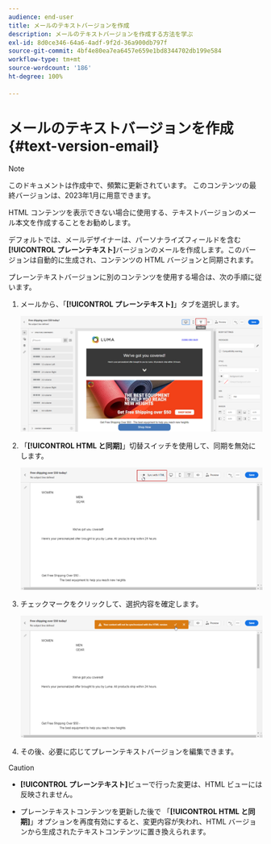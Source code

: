 ```yaml
---
audience: end-user
title: メールのテキストバージョンを作成
description: メールのテキストバージョンを作成する方法を学ぶ
exl-id: 8d0ce346-64a6-4adf-9f2d-36a900db797f
source-git-commit: 4bf4e80ea7ea6457e659e1bd8344702db199e584
workflow-type: tm+mt
source-wordcount: '186'
ht-degree: 100%

---
```


# メールのテキストバージョンを作成 {#text-version-email}

>[!NOTE]
>
>このドキュメントは作成中で、頻繁に更新されています。 このコンテンツの最終バージョンは、2023年1月に用意できます。

HTML コンテンツを表示できない場合に使用する、テキストバージョンのメール本文を作成することをお勧めします。

デフォルトでは、メールデザイナーは、パーソナライズフィールドを含む&#x200B;**[!UICONTROL プレーンテキスト]**&#x200B;バージョンのメールを作成します。このバージョンは自動的に生成され、コンテンツの HTML バージョンと同期されます。

プレーンテキストバージョンに別のコンテンツを使用する場合は、次の手順に従います。

1. メールから、「**[!UICONTROL プレーンテキスト]**」タブを選択します。

   ![](assets/text_version_3.png)

1. 「**[!UICONTROL HTML と同期]**」切替スイッチを使用して、同期を無効にします。

   ![](assets/text_version_1.png)

1. チェックマークをクリックして、選択内容を確定します。

   ![](assets/text_version_2.png)

1. その後、必要に応じてプレーンテキストバージョンを編集できます。

>[!CAUTION]
>
>* **[!UICONTROL プレーンテキスト]**&#x200B;ビューで行った変更は、HTML ビューには反映されません。
>
>* プレーンテキストコンテンツを更新した後で 「**[!UICONTROL HTML と同期]**」オプションを再度有効にすると、変更内容が失われ、HTML バージョンから生成されたテキストコンテンツに置き換えられます。


